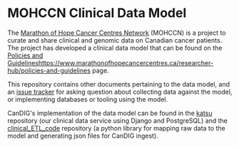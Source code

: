 # MOHCCN Clinical Data Model

The [Marathon of Hope Cancer Centres Network](https://www.marathonofhopecancercentres.ca/) (MOHCCN) is a project to curate and share clinical and genomic data on Canadian cancer patients. The project has developed a clinical data model that can be found on the [Policies and Guidelines](https://www.marathonofhopecancercentres.ca/researcher-hub/policies-and-guidelines)https://www.marathonofhopecancercentres.ca/researcher-hub/policies-and-guidelines page. 

This repository contains other documents pertaining to the data model, and an [issue tracker](https://github.com/CanDIG/MOHCCN_clinical_data_model/issues) for asking question about collecting data against the model, or implementing databases or tooling using the model. 

CanDIG's implementation of the data model can be found in the [katsu](https://github.com/CanDIG/katsu) repository (our clinical data service using Django and PostgreSQL) and the [clinical_ETL_code](https://github.com/CanDIG/clinical_ETL_code) repository (a python library for mapping raw data to the model and generating json files for CanDIG ingest). 


